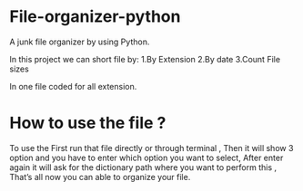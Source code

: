 # File-organizer-python
A junk file organizer by using Python.

In this project we can short file by:
1.By Extension
2.By date
3.Count File sizes

In one file coded for all extension.

# How to use the file ?

To use the First run that file directly or through terminal ,
Then it will show 3 option and you have to enter which option you want to select,
After enter again it will ask for the dictionary path where you want to perform this ,
That’s all now you can able to organize your file.

